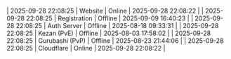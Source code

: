 | 2025-09-28 22:08:25 | Website | Online | 2025-09-28 22:08:22 |
| 2025-09-28 22:08:25 | Registration | Offline | 2025-09-09 16:40:23 |
| 2025-09-28 22:08:25 | Auth Server | Offline | 2025-08-18 09:33:31 |
| 2025-09-28 22:08:25 | Kezan (PvE) | Offline | 2025-08-03 17:58:02 |
| 2025-09-28 22:08:25 | Gurubashi (PvP) | Offline | 2025-08-23 21:44:06 |
| 2025-09-28 22:08:25 | Cloudflare | Online | 2025-09-28 22:08:22 |
